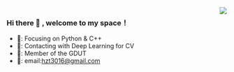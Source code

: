 <img align="right" src="https://github-readme-stats.vercel.app/api?username=JSHZT&show_icons=true&icon_color=CE1D2D&text_color=718096&bg_color=ffffff&hide_title=true" />

### Hi there 👋 , welcome to my space！

- 📌: Focusing on Python & C++
- 🔨: Contacting with Deep Learning for CV
- 🐏: Member of the GDUT
- 📱: email:hzt3016@gmail.com

